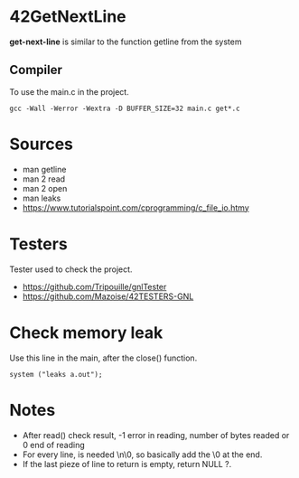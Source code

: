
# 42GetNextLine
**get-next-line** is similar to the function getline from the system

## Compiler
To use the  main.c in the project.
	
	gcc -Wall -Werror -Wextra -D BUFFER_SIZE=32 main.c get*.c

# Sources
- man getline
- man 2 read
- man 2 open  
- man leaks
- https://www.tutorialspoint.com/cprogramming/c_file_io.htmy

# Testers
Tester used to check the project.
- https://github.com/Tripouille/gnlTester
- https://github.com/Mazoise/42TESTERS-GNL

# Check memory leak
Use this line in the main, after the close() function.
	
	system ("leaks a.out");

# Notes
- After read() check result, -1 error in reading, number of bytes readed or 0 end of reading
- For every line, is needed \n\0, so basically add the \0 at the end.
- If the last pieze of line to return is empty, return NULL ?.

